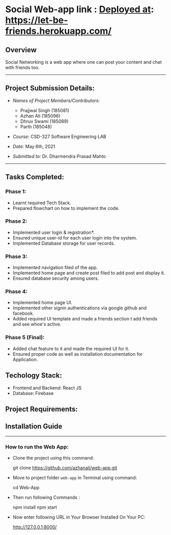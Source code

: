 # Social Web-app link : [Deployed at](https://let-be-friends.herokuapp.com/): https://let-be-friends.herokuapp.com/

## Overview

Social Networking is a web app where one can post your content and chat with friends too.

--------------------------------------------------------------------------------------------------------------
## Project Submission Details:


* *Names of Project Members/Contributors:*
 
	* Prajjwal Singh (185081)
	* Azhan Ali (185096)
	* Dhruv Swami (185089)
	* Parth (185048)

* *Course:*  CSD-327 Software Engineering LAB
* *Date:* May 6th, 2021
* *Submitted to:* Dr. Dharmendra Prasad Mahto


---------------------------------------------------------------------------------------------------------------
## Tasks Completed:


### Phase 1:
 * Learnt required Tech Stack.
 * Prepared flowchart on how to implement the code.

### Phase 2:
 * Implemented user login & registration*.
 * Ensured unique user-id for each user login into the system.
 * Implemented Database storage for user records.

### Phase 3:
 * Implemented navigation filed of the app.
 * Implemented home page and create post filed to add post and display it.
 * Ensured database security among users.

### Phase 4:
 * Implemented home page UI.
 * Implemented other signin authentications via google github and facebook.
 * Added required UI template and made a friends section t add friends and see whoe's active.

### Phase 5 (Final):
 * Added chat feature to it and made the required UI for it.
 * Ensured proper code as well as installation documentation for Application.

## Techology Stack:

 * Frontend and Backend: React JS
 * Database: Firebase


## Project Requirements:

## Installation Guide

---

### How to run the Web App:

- Clone the project using this command:

	git clone https://github.com/azhanali/web-app.git

- Move to project folder `web-app` in Terminal using command:

	cd Web-App

- Then run following Commands :

	npm install
  	npm start

- Now enter following URL in Your Browser Installed On Your PC:

	http://127.0.0.1:8000/
